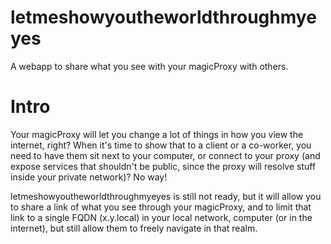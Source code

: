 letmeshowyoutheworldthroughmyeyes
=================================

A webapp to share what you see with your magicProxy with others.


# Intro

Your magicProxy will let you change a lot of things in how you view the internet, right? When it's time to show that to a client or a co-worker, you need to have them sit next to your computer, or connect to your proxy (and expose services that shouldn't be public, since the proxy will resolve stuff inside your private network)? No way!

letmeshowyoutheworldthroughmyeyes is still not ready, but it will allow you to share a link of what you see through your magicProxy, and to limit that link to a single FQDN (x.y.local) in your local network, computer (or in the internet), but still allow them to freely navigate in that realm.
